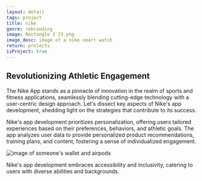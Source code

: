```yaml
---
layout: detail
tags: project
title: nike
genre: rebranding
image: Rectangle 2 23.png
image_desc: image of a nike smart watch
return: projects
isProject: true
---
```


## Revolutionizing Athletic Engagement

The Nike App stands as a pinnacle of innovation in the realm of sports and fitness applications, seamlessly blending cutting-edge technology with a user-centric design approach. Let's dissect key aspects of Nike's app development, shedding light on the strategies that contribute to its success.

Nike's app development prioritizes personalization, offering users tailored experiences based on their preferences, behaviors, and athletic goals. The app analyzes user data to provide personalized product recommendations, training plans, and content, fostering a sense of individualized engagement.

<img src="/assets/images/Rectangle 3 7.png" alt="image of someone's wallet and airpods">

Nike's app development embraces accessibility and inclusivity, catering to users with diverse abilities and backgrounds.